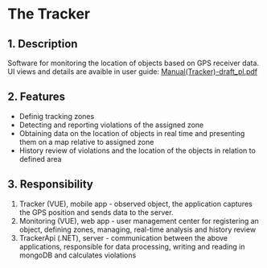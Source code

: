 # The Tracker
## 1. Description
Software for monitoring the location of objects based on GPS receiver data.
UI views and details are avaible in user guide: [Manual(Tracker)-draft_pl.pdf](https://github.com/damiandrygala/Sledzik/)
## 2. Features
- Definig tracking zones
- Detecting and reporting violations of the assigned zone
- Obtaining data on the location of objects in real time and presenting them on a map relative to assigned zone
- History review of violations and the location of the objects in relation to defined area
## 3. Responsibility
1. Tracker (VUE), mobile app - observed object, the application captures the GPS position and sends data to the server.
2. Monitoring (VUE), web app - user management center for registering an object, defining zones, managing, real-time analysis and history review
3. TrackerApi (.NET), server - communication between the above applications, responsible for data processing, writing and reading in mongoDB and calculates violations